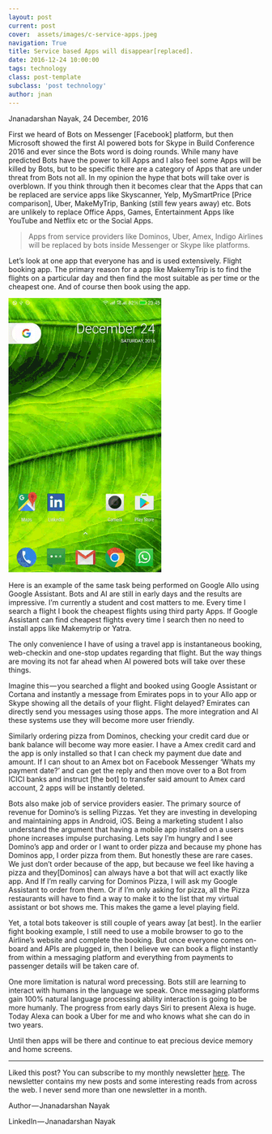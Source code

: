 ```yaml
---
layout: post
current: post
cover:  assets/images/c-service-apps.jpeg
navigation: True
title: Service based Apps will disappear[replaced].
date: 2016-12-24 10:00:00
tags: technology
class: post-template
subclass: 'post technology'
author: jnan
---
```

Jnanadarshan Nayak, 24 December, 2016

First we heard of Bots on Messenger [Facebook] platform, but then Microsoft showed the first AI powered bots for Skype in Build Conference 2016 and ever since the Bots word is doing rounds. While many have predicted Bots have the power to kill Apps and I also feel some Apps will be killed by Bots, but to be specific there are a category of Apps that are under threat from Bots not all. In my opinion the hype that bots will take over is overblown. If you think through then it becomes clear that the Apps that can be replaced are service apps like Skyscanner, Yelp, MySmartPrice [Price comparison], Uber, MakeMyTrip, Banking (still few years away) etc. Bots are unlikely to replace Office Apps, Games, Entertainment Apps like YouTube and Netflix etc or the Social Apps.

>Apps from service providers like Dominos, Uber, Amex, Indigo Airlines will be replaced by bots inside Messenger or Skype like platforms.

Let’s look at one app that everyone has and is used extensively. Flight booking app. The primary reason for a app like MakemyTrip is to find the flights on a particular day and then find the most suitable as per time or the cheapest one. And of course then book using the app.

<img src="assets/images/p-serviceapps-gassistant.gif" >

Here is an example of the same task being performed on Google Allo using Google Assistant. Bots and AI are still in early days and the results are impressive. I’m currently a student and cost matters to me. Every time I search a flight I book the cheapest flights using third party Apps. If Google Assistant can find cheapest flights every time I search then no need to install apps like Makemytrip or Yatra.


The only convenience I have of using a travel app is instantaneous booking, web-checkin and one-stop updates regarding that flight. But the way things are moving its not far ahead when AI powered bots will take over these things.

Imagine this — you searched a flight and booked using Google Assistant or Cortana and instantly a message from Emirates pops in to your Allo app or Skype showing all the details of your flight. Flight delayed? Emirates can directly send you messages using those apps. The more integration and AI these systems use they will become more user friendly.

Similarly ordering pizza from Dominos, checking your credit card due or bank balance will become way more easier. I have a Amex credit card and the app is only installed so that I can check my payment due date and amount. If I can shout to an Amex bot on Facebook Messenger ‘Whats my payment date?’ and can get the reply and then move over to a Bot from ICICI banks and instruct [the bot] to transfer said amount to Amex card account, 2 apps will be instantly deleted.

Bots also make job of service providers easier. The primary source of revenue for Domino’s is selling Pizzas. Yet they are investing in developing and maintaining apps in Android, iOS. Being a marketing student I also understand the argument that having a mobile app installed on a users phone increases impulse purchasing. Lets say I’m hungry and I see Domino’s app and order or I want to order pizza and because my phone has Dominos app, I order pizza from them. But honestly these are rare cases. We just don’t order because of the app, but because we feel like having a pizza and they[Dominos] can always have a bot that will act exactly like app. And If I’m really carving for Dominos Pizza, I will ask my Google Assistant to order from them. Or if I’m only asking for pizza, all the Pizza restaurants will have to find a way to make it to the list that my virtual assistant or bot shows me. This makes the game a level playing field.

Yet, a total bots takeover is still couple of years away [at best]. In the earlier fight booking example, I still need to use a mobile browser to go to the Airline’s website and complete the booking. But once everyone comes on-board and APIs are plugged in, then I believe we can book a flight instantly from within a messaging platform and everything from payments to passenger details will be taken care of.

One more limitation is natural word precessing. Bots still are learning to interact with humans in the language we speak. Once messaging platforms gain 100% natural language processing ability interaction is going to be more humanly. The progress from early days Siri to present Alexa is huge. Today Alexa can book a Uber for me and who knows what she can do in two years.

Until then apps will be there and continue to eat precious device memory and home screens.


***
Liked this post? You can subscribe to my monthly newsletter [here](http://go.jdnayak.com/2hDwHVw). The newsletter contains my new posts and some interesting reads from across the web. I never send more than one newsletter in a month.

Author — Jnanadarshan Nayak

LinkedIn — Jnanadarshan Nayak
